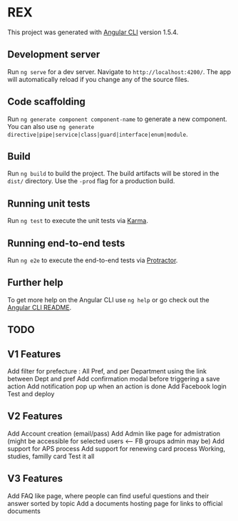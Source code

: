 # REX

This project was generated with [Angular CLI](https://github.com/angular/angular-cli) version 1.5.4.

## Development server

Run `ng serve` for a dev server. Navigate to `http://localhost:4200/`. The app will automatically reload if you change any of the source files.

## Code scaffolding

Run `ng generate component component-name` to generate a new component. You can also use `ng generate directive|pipe|service|class|guard|interface|enum|module`.

## Build

Run `ng build` to build the project. The build artifacts will be stored in the `dist/` directory. Use the `-prod` flag for a production build.

## Running unit tests

Run `ng test` to execute the unit tests via [Karma](https://karma-runner.github.io).

## Running end-to-end tests

Run `ng e2e` to execute the end-to-end tests via [Protractor](http://www.protractortest.org/).

## Further help

To get more help on the Angular CLI use `ng help` or go check out the [Angular CLI README](https://github.com/angular/angular-cli/blob/master/README.md).

## TODO

## V1 Features
Add filter for prefecture : All Pref, and per Department using the link between Dept and pref
Add confirmation modal before triggering a save action
Add notification pop up when an action is done
Add Facebook login
Test and deploy

## V2 Features
Add Account creation (email/pass)
Add Admin like page for admistration (might be accessible for selected users <-- FB groups admin may be)
Add support for APS process
Add support for renewing card process Working, studies, familly card
Test it all

## V3 Features
Add FAQ like page, where people can find useful questions and their answer sorted by topic
Add a documents hosting page for links to official documents
